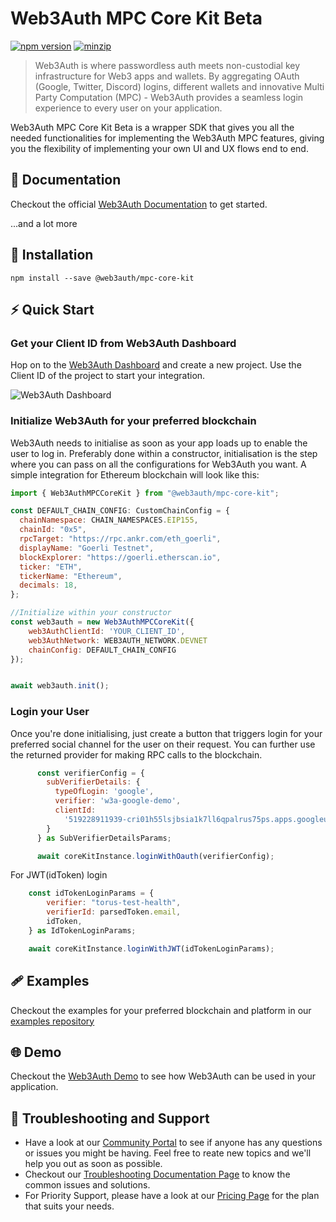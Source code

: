 # Web3Auth MPC Core Kit Beta

[![npm version](https://img.shields.io/npm/v/@web3auth/mpc-core-kit?label=%22%22)](https://www.npmjs.com/package/@web3auth/mpc-core-kit/v/latest)
[![minzip](https://img.shields.io/bundlephobia/minzip/@web3auth/mpc-core-kit?label=%22%22)](https://bundlephobia.com/result?p=@web3auth/mpc-core-kit@latest)

> Web3Auth is where passwordless auth meets non-custodial key infrastructure for Web3 apps and wallets. By aggregating OAuth (Google, Twitter, Discord) logins, different wallets and innovative Multi Party Computation (MPC) - Web3Auth provides a seamless login experience to every user on your application.

Web3Auth MPC Core Kit Beta is a wrapper SDK that gives you all the needed functionalities for implementing the Web3Auth MPC features, giving you the flexibility of implementing your own UI and UX flows end to end.

## 📖 Documentation

Checkout the official [Web3Auth Documentation](https://web3auth.io/docs/sdk/) to get started.

...and a lot more

## 🔗 Installation

```shell
npm install --save @web3auth/mpc-core-kit
```

## ⚡ Quick Start

### Get your Client ID from Web3Auth Dashboard

Hop on to the [Web3Auth Dashboard](https://dashboard.web3auth.io/) and create a new project. Use the Client ID of the project to start your integration.

![Web3Auth Dashboard](https://github-production-user-asset-6210df.s3.amazonaws.com/6962565/272779464-043f6383-e671-4aa5-80fb-ec87c569e5ab.png)

### Initialize Web3Auth for your preferred blockchain

Web3Auth needs to initialise as soon as your app loads up to enable the user to log in. Preferably done within a constructor, initialisation is the step where you can pass on all the configurations for Web3Auth you want. A simple integration for Ethereum blockchain will look like this:

```js
import { Web3AuthMPCCoreKit } from "@web3auth/mpc-core-kit";

const DEFAULT_CHAIN_CONFIG: CustomChainConfig = {
  chainNamespace: CHAIN_NAMESPACES.EIP155,
  chainId: "0x5",
  rpcTarget: "https://rpc.ankr.com/eth_goerli",
  displayName: "Goerli Testnet",
  blockExplorer: "https://goerli.etherscan.io",
  ticker: "ETH",
  tickerName: "Ethereum",
  decimals: 18,
};

//Initialize within your constructor
const web3auth = new Web3AuthMPCCoreKit({
    web3AuthClientId: 'YOUR_CLIENT_ID',
    web3AuthNetwork: WEB3AUTH_NETWORK.DEVNET
    chainConfig: DEFAULT_CHAIN_CONFIG
});


await web3auth.init();
```

### Login your User

Once you're done initialising, just create a button that triggers login for your preferred social channel for the user on their request. You can further use the returned provider for making RPC calls to the blockchain.


```js
      const verifierConfig = {
        subVerifierDetails: {
          typeOfLogin: 'google',
          verifier: 'w3a-google-demo',
          clientId:
            '519228911939-cri01h55lsjbsia1k7ll6qpalrus75ps.apps.googleusercontent.com',
        }
      } as SubVerifierDetailsParams;

      await coreKitInstance.loginWithOauth(verifierConfig);
```

For JWT(idToken) login
```js
    const idTokenLoginParams = {
        verifier: "torus-test-health",
        verifierId: parsedToken.email,
        idToken,
    } as IdTokenLoginParams;

    await coreKitInstance.loginWithJWT(idTokenLoginParams);
```



## 🩹 Examples

Checkout the examples for your preferred blockchain and platform in our [examples repository](https://github.com/Web3Auth/web3auth-core-kit-examples)

## 🌐 Demo

Checkout the [Web3Auth Demo](https://demo-app.web3auth.io/) to see how Web3Auth can be used in your application.

## 💬 Troubleshooting and Support

- Have a look at our [Community Portal](https://community.web3auth.io/) to see if anyone has any questions or issues you might be having. Feel free to reate new topics and we'll help you out as soon as possible.
- Checkout our [Troubleshooting Documentation Page](https://web3auth.io/docs/troubleshooting) to know the common issues and solutions.
- For Priority Support, please have a look at our [Pricing Page](https://web3auth.io/pricing.html) for the plan that suits your needs.
